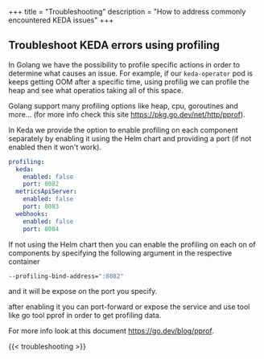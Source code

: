 +++
title = "Troubleshooting"
description = "How to address commonly encountered KEDA issues"
+++

## Troubleshoot KEDA errors using profiling

In Golang we have the possibility to profile specific actions in order to determine what causes an issue.
For example, if our `keda-operator` pod is keeps getting OOM after a specific time, using profilig we can profile the heap and see what operatios taking all of this space.

Golang support many profiling options like heap, cpu, goroutines and more... (for more info check this site https://pkg.go.dev/net/http/pprof).

In Keda we provide the option to enable profiling on each component separately by enabling it using
the Helm chart and providing a port (if not enabled then it won't work).

```yaml
profiling:
  keda:
    enabled: false
    port: 8082
  metricsApiServer:
    enabled: false
    port: 8083
  webhooks:
    enabled: false
    port: 8084
```

If not using the Helm chart then you can enable the profiling on each on of components by specifying the
following argument in the respective container
```bash
--profiling-bind-address=":8082"
```
and it will be expose on the port you specify.

after enabling it you can port-forward or expose the service and use tool like go tool pprof in order to get profiling data.

For more info look at this document https://go.dev/blog/pprof.

{{< troubleshooting >}}
